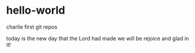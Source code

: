 # hello-world
charlie first git repos

today is the new day that the Lord had made we will be rejoice and glad in it!
